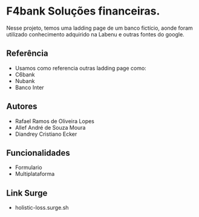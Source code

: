 
# F4bank Soluções financeiras.

Nesse projeto, temos uma ladding page de um banco fictício, aonde foram utilizado conhecimento adquirido na Labenu e outras fontes do google.


## Referência

 - Usamos como referencia outras ladding page como:
 - C6bank
 - Nubank
 - Banco Inter


## Autores

- Rafael Ramos de Oliveira Lopes
- Allef André de Souza Moura
- Diandrey Cristiano Ecker
 


## Funcionalidades

- Formulario
- Multiplataforma

## Link Surge

-  holistic-loss.surge.sh
